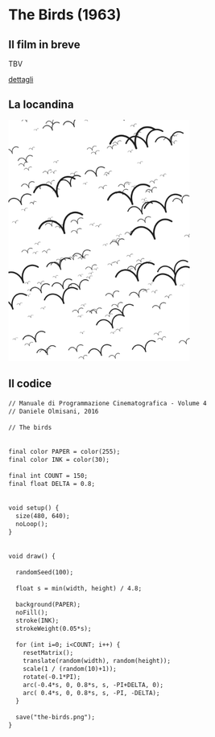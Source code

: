 # The Birds (1963)



## Il film in breve
TBV

[dettagli](https://www.imdb.com/title/tt0056869/)

## La locandina
<img src="the-birds.png"  width="360px" title="The Birds">


## Il codice
```processing
// Manuale di Programmazione Cinematografica - Volume 4
// Daniele Olmisani, 2016

// The birds


final color PAPER = color(255);
final color INK = color(30);

final int COUNT = 150;
final float DELTA = 0.8;


void setup() {
  size(480, 640);
  noLoop();
}


void draw() {
  
  randomSeed(100);
  
  float s = min(width, height) / 4.8;

  background(PAPER);
  noFill();
  stroke(INK);
  strokeWeight(0.05*s);
  
  for (int i=0; i<COUNT; i++) {
    resetMatrix();
    translate(random(width), random(height));
    scale(1 / (random(10)+1));
    rotate(-0.1*PI);
    arc(-0.4*s, 0, 0.8*s, s, -PI+DELTA, 0);
    arc( 0.4*s, 0, 0.8*s, s, -PI, -DELTA);
  }
  
  save("the-birds.png");
}
```
